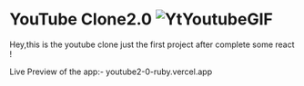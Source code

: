 # YouTube Clone2.0 ![YtYoutubeGIF](https://github.com/gaurav987364/youtube2.0/assets/145903987/1030520c-96c2-4a38-beef-cce6f85fdffb)


Hey,this is the youtube clone just the first project after complete some react !

Live Preview of the app:-
youtube2-0-ruby.vercel.app

